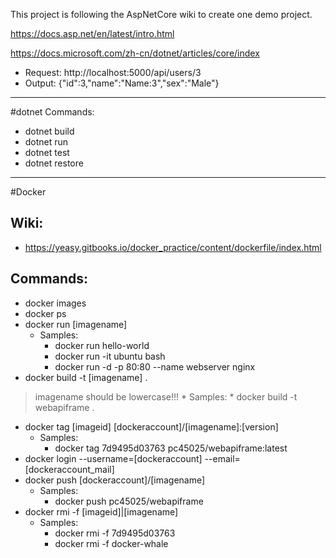 This project is following the AspNetCore wiki to create one demo project.

https://docs.asp.net/en/latest/intro.html

https://docs.microsoft.com/zh-cn/dotnet/articles/core/index

* Request: http://localhost:5000/api/users/3
* Output: {"id":3,"name":"Name:3","sex":"Male"}

***
#dotnet Commands:
* dotnet build
* dotnet run
* dotnet test
* dotnet restore

***
#Docker 
## Wiki:
* https://yeasy.gitbooks.io/docker_practice/content/dockerfile/index.html

## Commands:
* docker images
* docker ps
* docker run [imagename]
    * Samples:
        * docker run hello-world
        * docker run -it ubuntu bash
        * docker run -d -p 80:80 --name webserver nginx
* docker build -t [imagename] .
> imagename should be lowercase!!!
    * Samples:
        * docker build -t webapiframe .
* docker tag [imageid] [dockeraccount]/[imagename]:[version]
    * Samples:
        * docker tag 7d9495d03763 pc45025/webapiframe:latest
* docker login --username=[dockeraccount] --email=[dockeraccount_mail]
* docker push [dockeraccount]/[imagename]
    * Samples: 
        * docker push pc45025/webapiframe
* docker rmi -f [imageid]|[imagename]
    * Samples:
        * docker rmi -f 7d9495d03763
        * docker rmi -f docker-whale